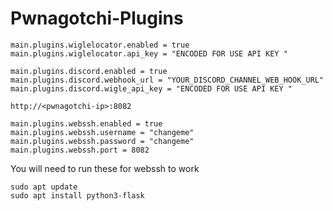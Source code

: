 # Pwnagotchi-Plugins


```
main.plugins.wiglelocator.enabled = true
main.plugins.wiglelocator.api_key = "ENCODED FOR USE API KEY "
```

```
main.plugins.discord.enabled = true
main.plugins.discord.webhook_url = "YOUR_DISCORD_CHANNEL_WEB_HOOK_URL"
main.plugins.discord.wigle_api_key = "ENCODED FOR USE API KEY "
``` 

```http://<pwnagotchi-ip>:8082```
```
main.plugins.webssh.enabled = true
main.plugins.webssh.username = "changeme"
main.plugins.webssh.password = "changeme"
main.plugins.webssh.port = 8082
```
You will need to run these for webssh to work
```
sudo apt update
sudo apt install python3-flask
```
